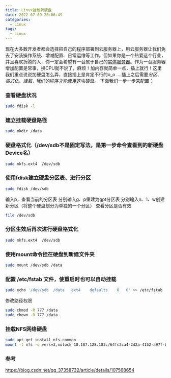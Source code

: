 ```yaml
---
title: Linux挂载新硬盘
date: 2022-07-09 20:06:49
categories:
  - Linux
tags: 
  - Linux
---
```


现在大多数开发者都会选择把自己的程序部署到云服务器上，用云服务器让我们免去了安装操作系统、增减配置、日常运维等工作。但如果你是一个热爱这个行业，并且喜欢折腾的人，你一定会希望有一台属于自己的[实体服务器](https://zyhahaha.github.io/debian.html)。作为一台服务器增加配置是常事，换CPU就不说了，麻烦！加内存就简单一点，插上就行！这里我们重点说说加硬盘怎么弄，直接插上是肯定不行的o_o ....插上之后需要*分区、格式化、挂载*，我们的程序才能使用这块硬盘。
下面我们一步一步来配置：

### 查看硬盘状况
``` bash
sudo fdisk -l
```

<!-- more -->

### 建立挂载硬盘路径
``` bash
sudo mkdir /data
```

### 硬盘格式化（/dev/sdb不是固定写法，是第一步命令查看到的新硬盘Device名）
``` bash
sudo mkfs.ext4  /dev/sdb
```

###  使用fdisk建立硬盘分区表、进行分区
``` bash
sudo fdisk /dev/sdb
```

输入p，查看当前的分区表
分别输入g、p重建为gpt分区表
分别输入n、1、w创建新分区（将整个硬盘划分为单独的一个分区）
查看分区是否有效

``` bash
file /dev/sdb
```

### 分区生效后再次进行硬盘格式化
``` bash
sudo mkfs.ext4  /dev/sdb
```

### 使用mount命令挂在硬盘到新建文件夹
``` bash
sudo mount /dev/sdb /data
```

### 配置 /etc/fstab 文件，使重启时也可以自动挂载
``` bash
sudo echo '/dev/sdb  /data   ext4    defaults    0   0' >> /etc/fstab
```
修改路径权限
``` bash
sudo chmod -R 777 /data
sudo chown -R 777 /data
```

### 挂载NFS网络硬盘
``` bash
sudo apt-get install nfs-common
mount -t nfs -o vers=3,nolock 10.187.128.183:/64fc2ca4-2d2a-4152-a97f-bee2df87d9f5 /mnt
```

### 参考
https://blog.csdn.net/qq_37358732/article/details/107568654
